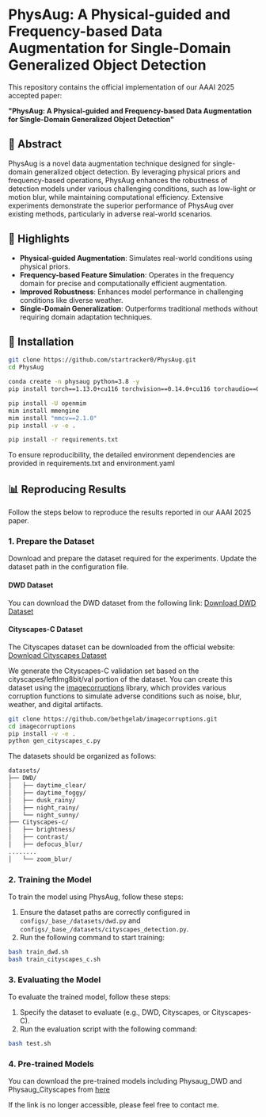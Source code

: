# PhysAug: A Physical-guided and Frequency-based Data Augmentation for Single-Domain Generalized Object Detection

This repository contains the official implementation of our AAAI 2025 accepted paper:

**"PhysAug: A Physical-guided and Frequency-based Data Augmentation for Single-Domain Generalized Object Detection"**

## 🎯 Abstract

PhysAug is a novel data augmentation technique designed for single-domain generalized object detection. By leveraging physical priors and frequency-based operations, PhysAug enhances the robustness of detection models under various challenging conditions, such as low-light or motion blur, while maintaining computational efficiency. Extensive experiments demonstrate the superior performance of PhysAug over existing methods, particularly in adverse real-world scenarios.

## 📜 Highlights

- **Physical-guided Augmentation**: Simulates real-world conditions using physical priors.
- **Frequency-based Feature Simulation**: Operates in the frequency domain for precise and computationally efficient augmentation.
- **Improved Robustness**: Enhances model performance in challenging conditions like diverse weather.
- **Single-Domain Generalization**: Outperforms traditional methods without requiring domain adaptation techniques.


## 🚀 Installation
```bash
git clone https://github.com/startracker0/PhysAug.git
cd PhysAug

conda create -n physaug python=3.8 -y
pip install torch==1.13.0+cu116 torchvision==0.14.0+cu116 torchaudio==0.13.0 --extra-index-url https://download.pytorch.org/whl/cu116

pip install -U openmim
mim install mmengine
mim install "mmcv==2.1.0"
pip install -v -e .

pip install -r requirements.txt
```
To ensure reproducibility, the detailed environment dependencies are provided in requirements.txt and environment.yaml

## 📊 Reproducing Results

Follow the steps below to reproduce the results reported in our AAAI 2025 paper.

### 1. Prepare the Dataset
Download and prepare the dataset required for the experiments. Update the dataset path in the configuration file.

#### DWD Dataset
You can download the DWD dataset from the following link:
[Download DWD Dataset](https://drive.google.com/drive/folders/1IIUnUrJrvFgPzU8D6KtV0CXa8k1eBV9B)

#### Cityscapes-C Dataset
The Cityscapes dataset can be downloaded from the official website:
[Download Cityscapes Dataset](https://www.cityscapes-dataset.com/)

We generate the Cityscapes-C validation set based on the cityscapes/leftImg8bit/val portion of the dataset.
You can create this dataset using the [imagecorruptions](https://github.com/bethgelab/imagecorruptions) library, which provides various corruption functions to simulate adverse conditions such as noise, blur, weather, and digital artifacts.

```bash
git clone https://github.com/bethgelab/imagecorruptions.git
cd imagecorruptions
pip install -v -e .
python gen_cityscapes_c.py
```

The datasets should be organized as follows:
```bash
datasets/
├── DWD/
│   ├── daytime_clear/
│   ├── daytime_foggy/
│   ├── dusk_rainy/
│   ├── night_rainy/
│   └── night_sunny/
├── Cityscapes-c/
│   ├── brightness/
│   ├── contrast/
│   ├── defocus_blur/
........
│   └── zoom_blur/
```

### 2. Training the Model

To train the model using PhysAug, follow these steps:

1. Ensure the dataset paths are correctly configured in `configs/_base_/datasets/dwd.py` and `configs/_base_/datasets/cityscapes_detection.py`.
2. Run the following command to start training:

```bash
bash train_dwd.sh
bash train_cityscapes_c.sh
```

### 3. Evaluating the Model

To evaluate the trained model, follow these steps:

1. Specify the dataset to evaluate (e.g., DWD, Cityscapes, or Cityscapes-C).
2. Run the evaluation script with the following command:

```bash
bash test.sh
```

### 4. Pre-trained Models

You can download the pre-trained models including Physaug_DWD and Physaug_Cityscapes from [here](https://pan.baidu.com/s/1bSoP0b2Ce4W4_14wwTyxcQ?pwd=6ske)

If the link is no longer accessible, please feel free to contact me.
